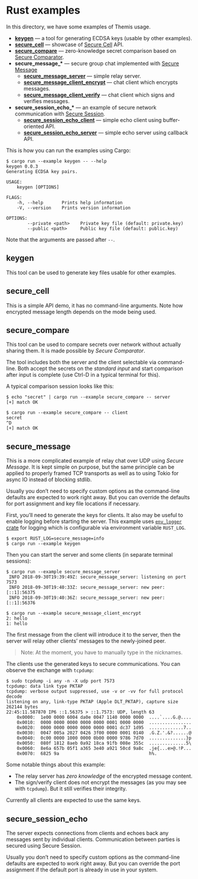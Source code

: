 # Rust examples

In this directory, we have some examples of Themis usage.

* [**keygen**](keygen.rs) — a tool for generating ECDSA keys (usable by other examples).
* [**secure_cell**](secure_cell.rs) — showcase of [Secure Cell](https://docs.cossacklabs.com/pages/secure-cell-cryptosystem/) API.
* [**secure_compare**](secure_compare.rs) — zero-knowledge secret comparison based on [Secure Comparator](https://docs.cossacklabs.com/pages/secure-comparator-cryptosystem/).
* <b>secure_message_*</b> — secure group chat implemented with [Secure Message](https://docs.cossacklabs.com/pages/secure-message-cryptosystem/)
  * [**secure_message_server**](secure_message_server.rs) — simple relay server.
  * [**secure_message_client_encrypt**](secure_message_client_encrypt.rs) — chat client which encrypts messages.
  * [**secure_message_client_verify**](secure_message_client_verify.rs) — chat client which signs and verifies messages.
* <b>secure_session_echo_*</b> — an example of secure network communication with [Secure Session](https://docs.cossacklabs.com/pages/secure-session-cryptosystem/).
  * [**secure_session_echo_client**](secure_session_echo_client.rs) — simple echo client using buffer-oriented API.
  * [**secure_session_echo_server**](secure_session_echo_server.rs) — simple echo server using callback API.

This is how you can run the examples using Cargo:

```
$ cargo run --example keygen -- --help
keygen 0.0.3
Generating ECDSA key pairs.

USAGE:
    keygen [OPTIONS]

FLAGS:
    -h, --help       Prints help information
    -V, --version    Prints version information

OPTIONS:
        --private <path>    Private key file (default: private.key)
        --public <path>     Public key file (default: public.key)
```

Note that the arguments are passed after `--`.


## keygen

This tool can be used to generate key files usable for other examples.


## secure_cell

This is a simple API demo, it has no command-line arguments.
Note how encrypted message length depends on the mode being used.

## secure_compare

This tool can be used to compare secrets over network without actually sharing them.
It is made possible by _Secure Comparator_.

The tool includes both the server and the client selectable via command-line.
Both accept the secrets on the _standard input_ and start comparison after input is complete (use Ctrl-D in a typical terminal for this).

A typical comparison session looks like this:

```console
$ echo "secret" | cargo run --example secure_compare -- server
[+] match OK
```

```console
$ cargo run --example secure_compare -- client
secret
^D
[+] match OK
```


## secure_message

This is a more complicated example of relay chat over UDP using _Secure Message_.
It is kept simple on purpose, but the same principle can be applied to properly framed TCP transports
as well as to using Tokio for async IO instead of blocking stdlib.

Usually you don’t need to specify custom options as the command-line defaults are expected to work right away.
But you can override the defaults for port assignment and key file locations if necessary.

First, you’ll need to generate the keys for clients.
It also may be useful to enable logging before starting the server.
This example uses [`env_logger` crate][env_logger] for logging
which is configurable via environment variable `RUST_LOG`.

[env_logger]: https://crates.io/crates/env_logger

```
$ export RUST_LOG=secure_message=info
$ cargo run --example keygen
```

Then you can start the server and some clients
(in separate terminal sessions):

```
$ cargo run --example secure_message_server
 INFO 2018-09-30T19:39:49Z: secure_message_server: listening on port 7573
 INFO 2018-09-30T19:40:33Z: secure_message_server: new peer: [::1]:56375
 INFO 2018-09-30T19:40:36Z: secure_message_server: new peer: [::1]:56376
```

```
$ cargo run --example secure_message_client_encrypt
2: hello
1: hello
```

The first message from the client will introduce it to the server, then the server will relay other clients’ messages to the newly-joined peer.

> Note: At the moment, you have to manually type in the nicknames.

The clients use the generated keys to secure communications.
You can observe the exchange with `tcpdump`:

```
$ sudo tcpdump -i any -n -X udp port 7573
tcpdump: data link type PKTAP
tcpdump: verbose output suppressed, use -v or -vv for full protocol decode
listening on any, link-type PKTAP (Apple DLT_PKTAP), capture size 262144 bytes
22:45:11.587870 IP6 ::1.56375 > ::1.7573: UDP, length 63
	0x0000:  1e00 0000 6004 da0e 0047 1140 0000 0000  ....`....G.@....
	0x0010:  0000 0000 0000 0000 0000 0001 0000 0000  ................
	0x0020:  0000 0000 0000 0000 0000 0001 dc37 1d95  .............7..
	0x0030:  0047 005a 2027 0426 3f00 0000 0001 0140  .G.Z.'.&?......@
	0x0040:  0c00 0000 1000 0000 0b00 0000 9786 7d70  ..............}p
	0x0050:  080f 1812 8aeb 0a92 18ca 91fb 008e 355c  ..............5\
	0x0060:  8e6a 657b 05f1 a365 3e40 a921 50cd 9a8c  .je{...e>@.!P...
	0x0070:  6825 9a                                  h%.
```

Some notable things about this example:

* The relay server has _zero knowledge_ of the encrypted message content.
* The sign/verify client does not encrypt the messages
  (as you may see with `tcpdump`). But it still verifies their integrity.

Currently all clients are expected to use the same keys.


## secure_session_echo

The server expects connections from clients and echoes back any messages sent by individual clients.
Communication between parties is secured using Secure Session.

Usually you don’t need to specify custom options as the command-line defaults are expected to work right away.
But you can override the port assignment if the default port is already in use in your system.
